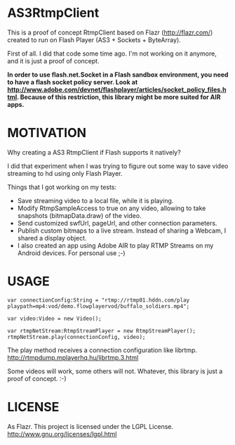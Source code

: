 AS3RtmpClient
==============

This is a proof of concept RtmpClient based on Flazr (http://flazr.com/) created to run on Flash Player (AS3 + Sockets + ByteArray).

First of all. I did that code some time ago. I'm not working on it anymore, and it is just a proof of concept.

**In order to use flash.net.Socket in a Flash sandbox environment, you need to have a flash socket policy server. Look at http://www.adobe.com/devnet/flashplayer/articles/socket_policy_files.html. Because of this restriction, this library might be more suited for AIR apps.**

MOTIVATION
==============

Why creating a AS3 RtmpClient if Flash supports it natively?

I did that experiment when I was trying to figure out some way to save video streaming to hd using only Flash Player. 

Things that I got working on my tests:
- Save streaming video to a local file, while it is playing.
- Modify RtmpSampleAccess to true on any video, allowing to take snapshots (bitmapData.draw) of the video.
- Send customized swfUrl, pageUrl, and other connection parameters.
- Publish custom bitmaps to a live stream. Instead of sharing a Webcam, I shared a display object.
- I also created an app using Adobe AIR to play RTMP Streams on my Android devices. For personal use ;-)

USAGE
==============

```AS3
var connectionConfig:String = "rtmp://rtmp01.hddn.com/play playpath=mp4:vod/demo.flowplayervod/buffalo_soldiers.mp4";

var video:Video = new Video();

var rtmpNetStream:RtmpStreamPlayer = new RtmpStreamPlayer();				
rtmpNetStream.play(connectionConfig, video);
```
The play method receives a connection configuration like librtmp.
http://rtmpdump.mplayerhq.hu/librtmp.3.html

Some videos will work, some others will not. Whatever, this library is just a proof of concept. :-)

LICENSE
==============

As Flazr. This project is licensed under the LGPL License.  
http://www.gnu.org/licenses/lgpl.html
